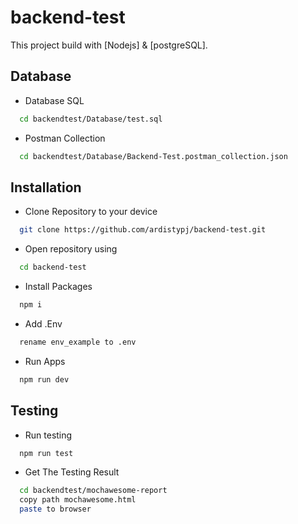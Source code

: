 # backend-test
This project build with [Nodejs] & [postgreSQL].

## Database

- Database SQL

```bash
  cd backendtest/Database/test.sql
```

- Postman Collection

```bash
  cd backendtest/Database/Backend-Test.postman_collection.json
```

## Installation

- Clone Repository to your device

```bash
  git clone https://github.com/ardistypj/backend-test.git
```

- Open repository using

```bash
  cd backend-test
```
- Install Packages

```bash
  npm i
```
- Add .Env

```bash
  rename env_example to .env
```
- Run Apps

```bash
  npm run dev
```

## Testing

- Run testing

```bash
  npm run test
```
- Get The Testing Result

```bash
  cd backendtest/mochawesome-report
  copy path mochawesome.html
  paste to browser
```
